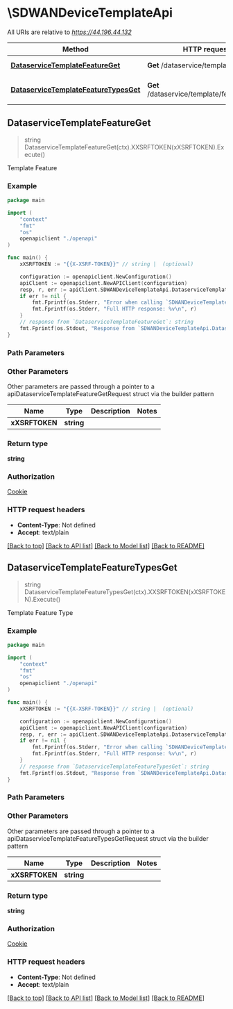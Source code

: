 # \SDWANDeviceTemplateApi

All URIs are relative to *https://44.196.44.132*

Method | HTTP request | Description
------------- | ------------- | -------------
[**DataserviceTemplateFeatureGet**](SDWANDeviceTemplateApi.md#DataserviceTemplateFeatureGet) | **Get** /dataservice/template/feature | Template Feature
[**DataserviceTemplateFeatureTypesGet**](SDWANDeviceTemplateApi.md#DataserviceTemplateFeatureTypesGet) | **Get** /dataservice/template/feature/types | Template Feature Type



## DataserviceTemplateFeatureGet

> string DataserviceTemplateFeatureGet(ctx).XXSRFTOKEN(xXSRFTOKEN).Execute()

Template Feature

### Example

```go
package main

import (
    "context"
    "fmt"
    "os"
    openapiclient "./openapi"
)

func main() {
    xXSRFTOKEN := "{{X-XSRF-TOKEN}}" // string |  (optional)

    configuration := openapiclient.NewConfiguration()
    apiClient := openapiclient.NewAPIClient(configuration)
    resp, r, err := apiClient.SDWANDeviceTemplateApi.DataserviceTemplateFeatureGet(context.Background()).XXSRFTOKEN(xXSRFTOKEN).Execute()
    if err != nil {
        fmt.Fprintf(os.Stderr, "Error when calling `SDWANDeviceTemplateApi.DataserviceTemplateFeatureGet``: %v\n", err)
        fmt.Fprintf(os.Stderr, "Full HTTP response: %v\n", r)
    }
    // response from `DataserviceTemplateFeatureGet`: string
    fmt.Fprintf(os.Stdout, "Response from `SDWANDeviceTemplateApi.DataserviceTemplateFeatureGet`: %v\n", resp)
}
```

### Path Parameters



### Other Parameters

Other parameters are passed through a pointer to a apiDataserviceTemplateFeatureGetRequest struct via the builder pattern


Name | Type | Description  | Notes
------------- | ------------- | ------------- | -------------
 **xXSRFTOKEN** | **string** |  | 

### Return type

**string**

### Authorization

[Cookie](../README.md#Cookie)

### HTTP request headers

- **Content-Type**: Not defined
- **Accept**: text/plain

[[Back to top]](#) [[Back to API list]](../README.md#documentation-for-api-endpoints)
[[Back to Model list]](../README.md#documentation-for-models)
[[Back to README]](../README.md)


## DataserviceTemplateFeatureTypesGet

> string DataserviceTemplateFeatureTypesGet(ctx).XXSRFTOKEN(xXSRFTOKEN).Execute()

Template Feature Type

### Example

```go
package main

import (
    "context"
    "fmt"
    "os"
    openapiclient "./openapi"
)

func main() {
    xXSRFTOKEN := "{{X-XSRF-TOKEN}}" // string |  (optional)

    configuration := openapiclient.NewConfiguration()
    apiClient := openapiclient.NewAPIClient(configuration)
    resp, r, err := apiClient.SDWANDeviceTemplateApi.DataserviceTemplateFeatureTypesGet(context.Background()).XXSRFTOKEN(xXSRFTOKEN).Execute()
    if err != nil {
        fmt.Fprintf(os.Stderr, "Error when calling `SDWANDeviceTemplateApi.DataserviceTemplateFeatureTypesGet``: %v\n", err)
        fmt.Fprintf(os.Stderr, "Full HTTP response: %v\n", r)
    }
    // response from `DataserviceTemplateFeatureTypesGet`: string
    fmt.Fprintf(os.Stdout, "Response from `SDWANDeviceTemplateApi.DataserviceTemplateFeatureTypesGet`: %v\n", resp)
}
```

### Path Parameters



### Other Parameters

Other parameters are passed through a pointer to a apiDataserviceTemplateFeatureTypesGetRequest struct via the builder pattern


Name | Type | Description  | Notes
------------- | ------------- | ------------- | -------------
 **xXSRFTOKEN** | **string** |  | 

### Return type

**string**

### Authorization

[Cookie](../README.md#Cookie)

### HTTP request headers

- **Content-Type**: Not defined
- **Accept**: text/plain

[[Back to top]](#) [[Back to API list]](../README.md#documentation-for-api-endpoints)
[[Back to Model list]](../README.md#documentation-for-models)
[[Back to README]](../README.md)

